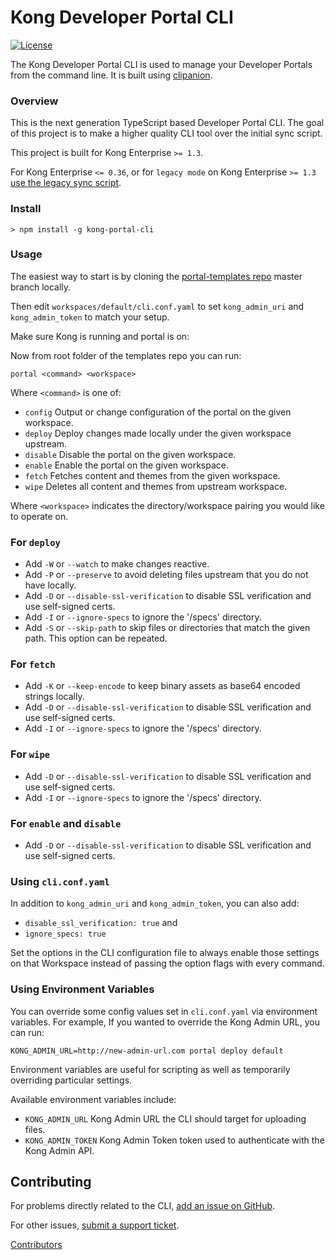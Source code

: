 # Kong Developer Portal CLI
[![License](https://img.shields.io/github/license/kong/kong-portal-cli.svg)][cli-license]

The Kong Developer Portal CLI is used to manage your Developer Portals from the
command line. It is built using [clipanion][clipanion].

### Overview

This is the next generation TypeScript based Developer Portal CLI. The goal of
this project is to make a higher quality CLI tool over the initial sync script.

This project is built for Kong Enterprise `>= 1.3`.

For Kong Enterprise `<= 0.36`, or for `legacy mode` on Kong Enterprise `>= 1.3` [use the legacy sync script][sync-script].


### Install

```
> npm install -g kong-portal-cli
```



### Usage

The easiest way to start is by cloning the [portal-templates repo][templates] master branch locally.

Then edit `workspaces/default/cli.conf.yaml` to set `kong_admin_uri` and `kong_admin_token` to match your setup.

Make sure Kong is running and portal is on:

Now from root folder of the templates repo you can run:

```portal <command> <workspace>```

Where `<command>` is one of:
 - `config`    Output or change configuration of the portal on the given workspace.
 - `deploy`    Deploy changes made locally under the given workspace upstream.
 - `disable`   Disable the portal on the given workspace.
 - `enable`    Enable the portal on the given workspace.
 - `fetch`     Fetches content and themes from the given workspace.
 - `wipe`      Deletes all content and themes from upstream workspace.

 Where `<workspace>` indicates the directory/workspace pairing you would like to operate on.

### For `deploy`
- Add `-W` or `--watch` to make changes reactive.
- Add `-P` or `--preserve` to avoid deleting files upstream that you do not have locally.
- Add `-D` or `--disable-ssl-verification` to disable SSL verification and use self-signed certs.
- Add `-I` or `--ignore-specs` to ignore the '/specs' directory.
- Add `-S` or `--skip-path` to skip files or directories that match the given path. This option can be repeated.

### For `fetch`
- Add `-K` or `--keep-encode` to keep binary assets as base64 encoded strings locally.
- Add `-D` or `--disable-ssl-verification` to disable SSL verification and use self-signed certs.
- Add `-I` or `--ignore-specs` to ignore the '/specs' directory.

### For `wipe`
- Add `-D` or `--disable-ssl-verification` to disable SSL verification and use self-signed certs.
- Add `-I` or `--ignore-specs` to ignore the '/specs' directory.

### For `enable` and `disable`
- Add `-D` or `--disable-ssl-verification` to disable SSL verification and use self-signed certs.


### Using `cli.conf.yaml`
In addition to `kong_admin_uri` and `kong_admin_token`, you can also add:
- `disable_ssl_verification: true` and
- `ignore_specs: true`

Set the options in the CLI configuration file to always enable those settings on that Workspace instead of passing the option flags with every command.

### Using Environment Variables
You can override some config values set in `cli.conf.yaml` via environment variables.  For example, If you wanted to override the Kong Admin URL, you can run:

```
KONG_ADMIN_URL=http://new-admin-url.com portal deploy default
```

Environment variables are useful for scripting as well as temporarily overriding particular settings.

Available environment variables include:
  - `KONG_ADMIN_URL` Kong Admin URL the CLI should target for uploading files.
  - `KONG_ADMIN_TOKEN` Kong Admin Token token used to authenticate with the Kong Admin API.

## Contributing

For problems directly related to the CLI, [add an issue on GitHub][cli-support].

For other issues, [submit a support ticket][kong-support].

[Contributors][cli-contributors]

[clipanion]: https://github.com/arcanis/clipanion
[sync-script]: https://github.com/Kong/kong-portal-templates/blob/81382f2c7887cf57bb040a6af5ca716b83cc74f3/bin/sync.js
[cli-support]: https://github.com/Kong/kong-portal-cli/issues/new
[cli-license]: https://github.com/Kong/kong-portal-cli/blob/master/LICENSE
[cli-contributors]: (https://github.com/Kong/kong-portal-cli/contributors)
[kong-support]: https://support.konghq.com/support/s/
[templates]: https://github.com/Kong/kong-portal-templates
